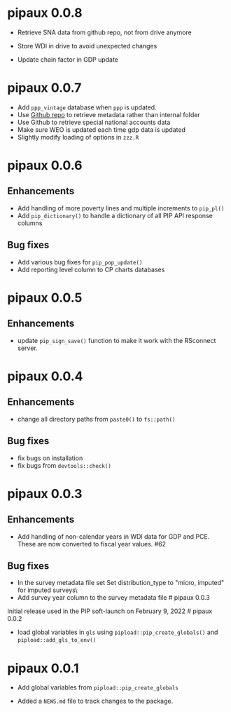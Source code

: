 # pipaux 0.0.8

-   Retrieve SNA data from github repo, not from drive anymore

-   Store WDI in drive to avoid unexpected changes

-   Update chain factor in GDP update

# pipaux 0.0.7

-   Add `ppp_vintage` database when `ppp` is updated.
-   Use [Github repo](https://github.com/PIP-Technical-Team/pip-metadata) to
    retrieve metadata rather than internal folder
-   Use Github to retrieve special national accounts data
-   Make sure WEO is updated each time gdp data is updated
-   Slightly modify loading of options in `zzz.R`

# pipaux 0.0.6

## Enhancements

-   Add handling of more poverty lines and multiple increments to `pip_pl()`
-   Add `pip_dictionary()` to handle a dictionary of all PIP API response
    columns

## Bug fixes

-   Add various bug fixes for `pip_pop_update()`
-   Add reporting level column to CP charts databases

# pipaux 0.0.5

## Enhancements

-   update `pip_sign_save()` function to make it work with the RSconnect server.

# pipaux 0.0.4

## Enhancements

-   change all directory paths from `paste0()` to `fs::path()`

## Bug fixes

-   fix bugs on installation
-   fix bugs from `devtools::check()`

# pipaux 0.0.3

## Enhancements

-   Add handling of non-calendar years in WDI data for GDP and PCE. These are
    now converted to fiscal year values. #62

## Bug fixes

-   In the survey metadata file set Set distribution_type to "micro, imputed"
    for imputed surveys\
-   Add survey year column to the survey metadata file \# pipaux 0.0.3

Initial release used in the PIP soft-launch on February 9, 2022 \# pipaux 0.0.2

-   load global variables in `gls` using `pipload::pip_create_globals()` and
    `pipload::add_gls_to_env()`

# pipaux 0.0.1

-   Add global variables from `pipload::pip_create_globals`

-   Added a `NEWS.md` file to track changes to the package.
